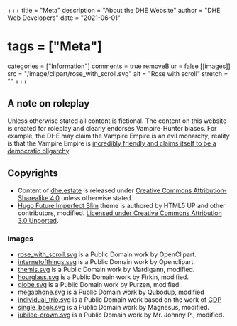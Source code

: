+++
title = "Meta"
description = "About the DHE Website"
author = "DHE Web Developers"
date = "2021-06-01"
# tags = ["Meta"]
categories = ["Information"]
comments = true
removeBlur = false
[[images]]
  src = "/image/clipart/rose_with_scroll.svg"
  alt = "Rose with scroll"
  stretch = ""
+++

## A note on roleplay

 Unless otherwise stated all content is fictional. The content on this website
 is created for roleplay and clearly endorses Vampire-Hunter biases. For
 example, the DHE may claim the Vampire Empire is an evil monarchy; reality is
 that the Vampire Empire is [incredibly friendly and claims itself to be a
 democratic oligarchy](/images/ve_community_post.png).

## Copyrights

* Content of [dhe.estate](https://dhe.estate) is released under [Creative Commons
  Attribution-Sharealike 4.0](https://creativecommons.org/licenses/by-sa/4.0/)
  unless otherwise stated.
* [Hugo Future Imperfect
  Slim](https://github.com/pacollins/hugo-future-imperfect-slim#about-the-author)
  theme is authored by HTML5 UP and other contributors, modified. [Licensed
  under Creative Commons Attribution 3.0
  Unported](http://creativecommons.org/licenses/by/3.0/).

### Images

* [rose_with_scroll.svg](https://freesvg.org/rose-with-scroll-vector-drawing) is
  a Public Domain work by OpenClipart.
* [internetofthings.svg](https://freesvg.org/internet-of-things) is a Public
  Domain work by Openclipart.
* [themis.svg](https://openclipart.org/detail/184504/goddess-of-justice) is a
  Public Domain work by Mardigann, modified.
* [hourglass.svg](https://openclipart.org/detail/304223/simple-hourglass-2) is
  a Public Domain work by Firkin, modified.
* [globe.svg](https://openclipart.org/detail/28493/globe) is a Public Domain
  work by Purzen, modified.
* [megaphone.svg](https://openclipart.org/detail/211208/loud-megaphone) is a
  Public Domain work by Qubodup, modified
* [individual_trio.svg](/image/clipart/individual_trio.svg) is a Public Domain
  work based on the work of
  [GDP](https://openclipart.org/detail/314197/man-in-suit-icon)
* [single_book.svg](https://openclipart.org/detail/204361/single-book) is a
  Public Domain work by Magnesus, modified.
* [jubilee-crown.svg](https://openclipart.org/detail/170034/jubilee-crown-blue)
  is a Public Domain work by Mr. Johnny P., modified.
<!--
* [internet_pictogram.svg](https://freesvg.org/internet-pictogram) is a Public
  Domain work by Openclipart.
* [caduceus.svg](https://freesvg.org/1496970599) is a Public Domain work by
  OpenClipart.
-->
